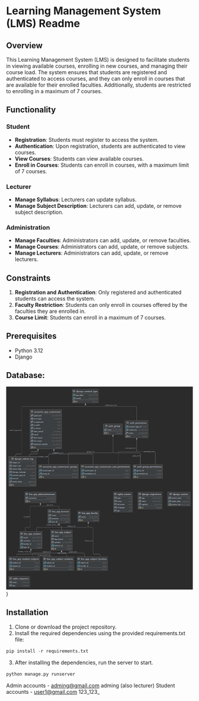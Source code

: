 # Learning Management System (LMS) Readme

## Overview
This Learning Management System (LMS) is designed to facilitate students in viewing available courses, enrolling in new courses, and managing their course load. The system ensures that students are registered and authenticated to access courses, and they can only enroll in courses that are available for their enrolled faculties. Additionally, students are restricted to enrolling in a maximum of 7 courses.

## Functionality
### Student
- **Registration**: Students must register to access the system.
- **Authentication**: Upon registration, students are authenticated to view courses.
- **View Courses**: Students can view available courses.
- **Enroll in Courses**: Students can enroll in courses, with a maximum limit of 7 courses.

### Lecturer
- **Manage Syllabus**: Lecturers can update syllabus.
- **Manage Subject Description**: Lecturers can add, update, or remove subject description.
### Administration
- **Manage Faculties**: Administrators can add, update, or remove faculties.
- **Manage Courses**: Administrators can add, update, or remove subjects.
- **Manage Lecturers**: Administrators can add, update, or remove lecturers.

## Constraints
1. **Registration and Authentication**: Only registered and authenticated students can access the system.
2. **Faculty Restriction**: Students can only enroll in courses offered by the faculties they are enrolled in.
3. **Course Limit**: Students can enroll in a maximum of 7 courses.

## Prerequisites
- Python 3.12
- Django

## Database:
![database](https://github.com/offonyes/LMS/blob/main/database_structure.png))
## Installation
1. Clone or download the project repository.
2. Install the required dependencies using the provided requirements.txt file:

```py
pip install -r requirements.txt
```
3. After installing the dependencies, run the server to start.
```py
python manage.py runserver
```
Admin accounts - adming@gmail.com adming (also lecturer)
Student accounts - user1@gmail.com 123_123_
